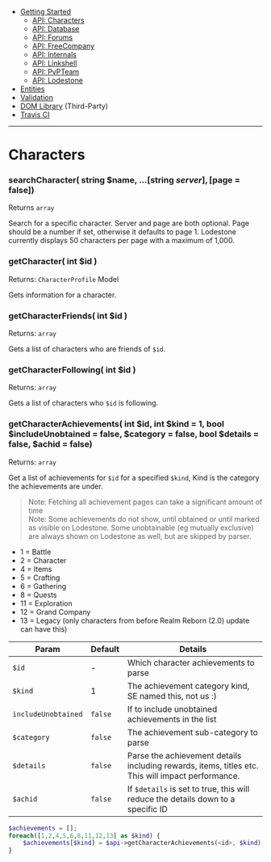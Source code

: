 - [Getting Started](docs/GettingStarted.md)  
  - [API: Characters](docs/ApiCharacters.md)  
  - [API: Database](docs/ApiDatabase.md)  
  - [API: Forums](docs/ApiForums.md)  
  - [API: FreeCompany](docs/ApiFreeCompany.md)  
  - [API: Internals](docs/ApiInternals.md)  
  - [API: Linkshell](docs/ApiLinkshell.md)  
  - [API: PvPTeam](/docs/ApiPvPTeam.md)  
  - [API: Lodestone](docs/ApiLodestone.md)  
- [Entities](docs/Entities.md)  
- [Validation](docs/Validation.md)  
- [DOM Library](docs/DomLibraryLegacy.md) (Third-Party)  
- [Travis CI](https://travis-ci.org/Simbiat/lodestone-php/branches)

---

# Characters
### searchCharacter( string $name, ...[string $server], [$page = false])  
Returns `array`  
  
Search for a specific character. Server and page are both optional. Page should be a number if set, otherwise it defaults to page 1. Lodestone currently displays 50 characters per page with a maximum of 1,000.  
  
### getCharacter( int $id )  
Returns: `CharacterProfile` Model  
  
Gets information for a character.  
  
### getCharacterFriends( int $id )  
Returns: `array`  
  
Gets a list of characters who are friends of `$id`.  
  
### getCharacterFollowing( int $id )  
Returns: `array`  
  
Gets a list of characters who `$id` is following.  
  
### getCharacterAchievements( int $id, int $kind = 1, bool $includeUnobtained = false, $category = false, bool $details = false, $achid = false)  
Returns: `array`  
  
Get a list of achievements for `$id` for a specified `$kind`, Kind is the category the achievements are under.  
> Note: Fetching all achievement pages can take a significant amount of time  
> Note: Some achievements do not show, until obtained or until marked as visible on Lodestone. Some unobtainable (eg mutually exclusive) are always shown on Lodestone as well, but are skipped by parser.  
- 1 = Battle  
- 2 = Character  
- 4 = Items  
- 5 = Crafting  
- 6 = Gathering  
- 8 = Quests  
- 11 = Exploration  
- 12 = Grand Company  
- 13 = Legacy (only characters from before Realm Reborn (2.0) update can have this)

| Param | Default | Details |
| --- | --- | --- |
| `$id` | - | Which character achievements to parse |
| `$kind` | 1 | The achievement category kind, SE named this, not us :) |
| `includeUnobtained` | `false` | If to include unobtained achievements in the list |
| `$category` | `false` | The achievement sub-category to parse |
| `$details` | `false` | Parse the achievement details including rewards, items, titles etc. This will impact performance. |
| `$achid` | `false` | If `$details` is set to true, this will reduce the details down to a specific ID |

```php  
$achievements = [];  
foreach([1,2,4,5,6,8,11,12,13] as $kind) {  
	$achievements[$kind] = $api->getCharacterAchievements(<id>, $kind);
}  
```
